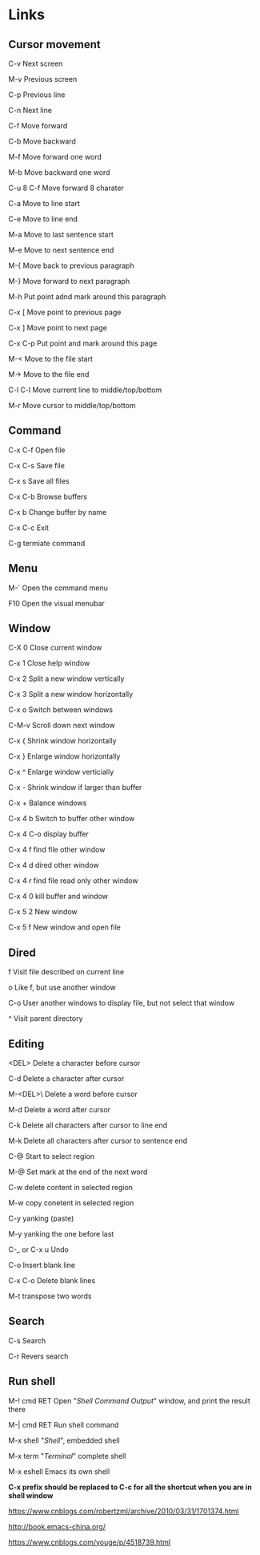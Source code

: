 
# Links

## Cursor movement

C-v   Next screen

M-v   Previous screen

C-p   Previous line

C-n   Next line

C-f   Move forward

C-b   Move backward

M-f   Move forward one word

M-b   Move backward one word

C-u 8 C-f Move forward 8 charater


C-a   Move to line start

C-e   Move to line end

M-a   Move to last sentence start

M-e   Move to next sentence end


M-{   Move back to previous paragraph

M-}   Move forward to next paragraph

M-h   Put point adnd mark around this paragraph

C-x \[ Move point to previous page

C-x ] Move point to next page

C-x C-p Put point and mark around this page

M-<   Move to the file start

M->   Move to the file end

C-l C-l Move current line to middle/top/bottom

M-r   Move cursor to middle/top/bottom


## Command

C-x C-f Open file

C-x C-s Save file

C-x s Save all files

C-x C-b Browse buffers

C-x b Change buffer by name

C-x C-c Exit

C-g termiate command

## Menu

M-` Open the command menu

F10 Open the visual menubar

## Window

C-X 0 Close current window

C-x 1 Close help window

C-x 2 Split a new window vertically

C-x 3 Split a new window horizontally

C-x o Switch between windows

C-M-v Scroll down next window

C-x { Shrink window horizontally

C-x } Enlarge window horizontally

C-x ^ Enlarge window verticially

C-x - Shrink window if larger than buffer

C-x + Balance windows

C-x 4 b Switch to buffer other window

C-x 4 C-o display buffer

C-x 4 f find file other window

C-x 4 d dired other window

C-x 4 r find file read only other window

C-x 4 0 kill buffer and window

C-x 5 2 New window

C-x 5 f New window and open file

## Dired

f Visit file described on current line

o Like f, but use another window

C-o User another windows to display file, but not select that window

^ Visit parent directory

## Editing

\<DEL\> Delete a character before cursor

C-d Delete a character after cursor

M-\<DEL>\ Delete a word before cursor
  
M-d Delete a word after cursor

C-k Delete all characters after cursor to line end

M-k Delete all characters after cursor to sentence end

C-@ Start to select region

M-@ Set mark at the end of the next word

C-w delete content in selected region

M-w copy conetent in selected region

C-y yanking (paste)

M-y yanking the one before last

C-_  or C-x u  Undo

C-o   Insert blank line

C-x C-o Delete blank lines

M-t transpose two words

## Search

C-s Search

C-r Revers search

## Run shell

M-! cmd RET Open "*Shell Command Output*" window, and print the result there

M-| cmd RET Run shell command

M-x shell "*Shell*", embedded shell

M-x term "*Terminal*" complete shell

M-x eshell Emacs its own shell

**C-x prefix should be replaced to C-c for all the shortcut when you are in shell window** 




https://www.cnblogs.com/robertzml/archive/2010/03/31/1701374.html

http://book.emacs-china.org/

https://www.cnblogs.com/youge/p/4518739.html

